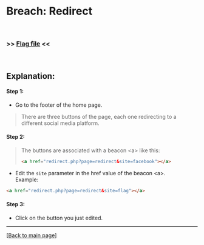 # Breach: Redirect


<br>

### >> [Flag file](../flag) <<

<br>


## Explanation:


#### Step 1:

- Go to the footer of the home page.

> There are three buttons of the page, each one redirecting to a different social media platform.


#### Step 2:

> The buttons are associated with a beacon &lt;a&gt; like this:
> ```html
> <a href="redirect.php?page=redirect&site=facebook"></a>
> ```

- Edit the `site` parameter in the href value of the beacon &lt;a&gt;.<br>
  Example:
```html
<a href="redirect.php?page=redirect&site=flag"></a>
```


#### Step 3:

- Click on the button you just edited.


---

[[Back to main page](/#darkly)]
